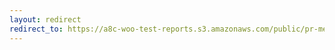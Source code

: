 ```yaml
---
layout: redirect
redirect_to: https://a8c-woo-test-reports.s3.amazonaws.com/public/pr-merge/38241/e2e/index.html
---
```

